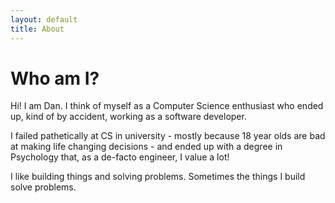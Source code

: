 ```yaml
---
layout: default
title: About
---
```


# Who am I?

Hi! I am Dan. I think of myself as a Computer Science enthusiast who ended up, kind of by accident, working as a software developer.

I failed pathetically at CS in university - mostly because 18 year olds are bad at making life changing decisions - and ended up with a degree in Psychology that, as a de-facto engineer, I value a lot!

I like building things and solving problems. Sometimes the things I build solve problems.
